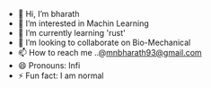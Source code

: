 - 👋 Hi, I’m bharath
- 👀 I’m interested in Machin Learning
- 🌱 I’m currently learning 'rust' 
- 💞️ I’m looking to collaborate on Bio-Mechanical 
- 📫 How to reach me ..@mnbharath93@gmail.com
- 😄 Pronouns: Infi
- ⚡ Fun fact: I am normal

<!---
Infibharu/Infibharu is a ✨ special ✨ repository because its `README.md` (this file) appears on your GitHub profile.
You can click the Preview link to take a look at your changes.
--->
